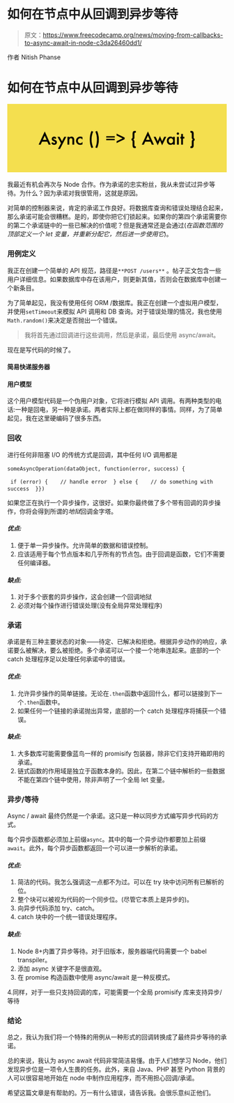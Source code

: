 # 如何在节点中从回调到异步等待

> 原文：<https://www.freecodecamp.org/news/moving-from-callbacks-to-async-await-in-node-c3da26460dd1/>

作者 Nitish Phanse

# 如何在节点中从回调到异步等待

![1*ImJyPIRNLiLXjGSfJQl_dA](img/db80f24495b3161a597840d29d5d4fdd.png)

我最近有机会再次与 Node 合作。作为承诺的忠实粉丝，我从未尝试过异步等待。为什么？因为承诺对我很管用，这就是原因。

对简单的控制器来说，肯定的承诺工作良好。将数据库查询和错误处理结合起来，那么承诺可能会很糟糕。是的，即使你把它们锁起来。如果你的第四个承诺需要你的第二个承诺链中的一些已解决的价值呢？但是我通常还是会通过(*在函数范围的顶部定义一个 let 变量，并重新分配它，然后进一步使用它*)。

### 用例定义

我正在创建一个简单的 API 规范，路径是`**POST /users**` 。帖子正文包含一些用户详细信息。如果数据库中存在该用户，则更新其值，否则会在数据库中创建一个新条目。

为了简单起见，我没有使用任何 ORM /数据库。我正在创建一个虚拟用户模型，并使用`setTimeout`来模拟 API 调用和 DB 查询。对于错误处理的情况，我也使用`Math.random()`来决定是否抛出一个错误。

> 我将首先通过回调进行这些调用，然后是承诺，最后使用 async/await。

现在是写代码的时候了。

#### **简易快递服务器**

#### **用户模型**

这个用户模型代码是一个伪用户对象，它将进行模拟 API 调用。有两种类型的电话:一种是回电，另一种是承诺。两者实际上都在做同样的事情。同样，为了简单起见，我在这里硬编码了很多东西。

### 回收

进行任何非阻塞 I/O 的传统方式是回调，其中任何 I/O 调用都是

```
someAsyncOperation(dataObject, function(error, success) {
```

```
 if (error) {    // handle error  } else {    // do something with success  }})
```

如果您正在执行一个异步操作，这很好。如果你最终做了多个带有回调的异步操作，你将会得到所谓的*地狱*回调金字塔。

#### ***优点:***

1.  便于单一异步操作。允许简单的数据和错误控制。
2.  应该适用于每个节点版本和几乎所有的节点包。由于回调是函数，它们不需要任何编译器。

#### ***缺点:***

1.  对于多个嵌套的异步操作，这会创建一个回调地狱
2.  必须对每个操作进行错误处理(没有全局异常处理程序)

### 承诺

承诺是有三种主要状态的对象——待定、已解决和拒绝。根据异步动作的响应，承诺要么被解决，要么被拒绝。多个承诺可以一个接一个地串连起来。底部的一个 catch 处理程序足以处理任何承诺中的错误。

#### ***优点:***

1.  允许异步操作的简单链接。无论在`.then`函数中返回什么，都可以链接到下一个`.then`函数中。
2.  如果任何一个链接的承诺抛出异常，底部的一个 catch 处理程序将捕获一个错误。

#### ***缺点:***

1.  大多数库可能需要像蓝鸟一样的 promisify 包装器，除非它们支持开箱即用的承诺。
2.  链式函数的作用域是独立于函数本身的。因此，在第二个链中解析的一些数据不能在第四个链中使用，除非声明了一个全局 let 变量。

### 异步/等待

Async / await 最终仍然是一个承诺。这只是一种以同步方式编写异步代码的方式。

每个异步函数都必须加上前缀`async`。其中的每一个异步动作都要加上前缀`await`。此外，每个异步函数都返回一个可以进一步解析的承诺。

#### ***优点:***

1.  简洁的代码。我怎么强调这一点都不为过。可以在 try 块中访问所有已解析的位。
2.  整个块可以被视为代码的一个同步位。(尽管它本质上是异步的)。
3.  向异步代码添加 try、catch。
4.  catch 块中的一个统一错误处理程序。

#### ***缺点:***

1.  Node 8+内置了异步等待。对于旧版本，服务器端代码需要一个 babel transpiler。
2.  添加 async 关键字不是很直观。
3.  在 promise 构造函数中使用 async/await 是一种反模式。

4.同样，对于一些只支持回调的库，可能需要一个全局 promisify 库来支持异步/等待

### **结论**

总之，我认为我们将一个特殊的用例从一种形式的回调转换成了最终异步等待的承诺。

总的来说，我认为 async await 代码非常简洁易懂。由于人们想学习 Node，他们发现异步位是一项令人生畏的任务。此外，来自 Java、PHP 甚至 Python 背景的人可以很容易地开始在 node 中制作应用程序，而不用担心回调/承诺。

希望这篇文章是有帮助的。万一有什么错误，请告诉我。会很乐意纠正他们。